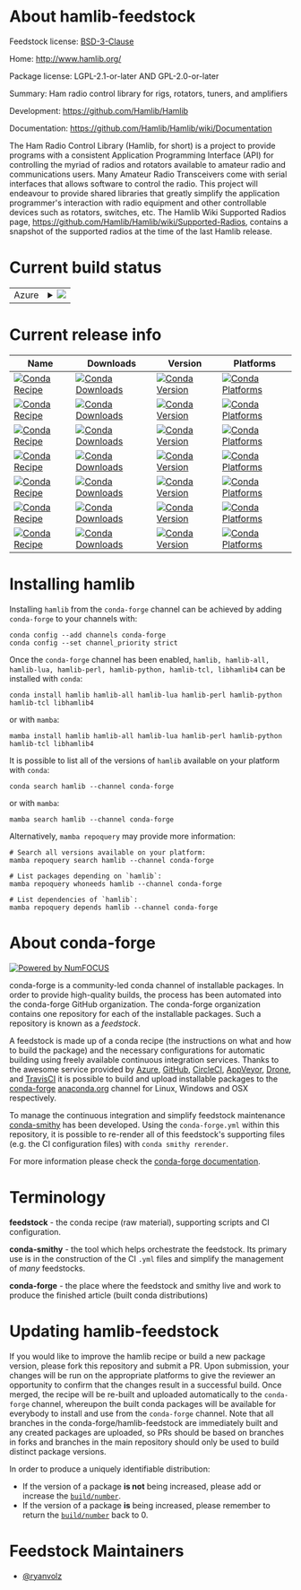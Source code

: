 About hamlib-feedstock
======================

Feedstock license: [BSD-3-Clause](https://github.com/conda-forge/hamlib-feedstock/blob/main/LICENSE.txt)

Home: http://www.hamlib.org/

Package license: LGPL-2.1-or-later AND GPL-2.0-or-later

Summary: Ham radio control library for rigs, rotators, tuners, and amplifiers

Development: https://github.com/Hamlib/Hamlib

Documentation: https://github.com/Hamlib/Hamlib/wiki/Documentation

The Ham Radio Control Library (Hamlib, for short) is a project to provide programs with a consistent Application Programming Interface (API) for controlling the myriad of radios and rotators available to amateur radio and communications users. Many Amateur Radio Transceivers come with serial interfaces that allows software to control the radio. This project will endeavour to provide shared libraries that greatly simplify the application programmer's interaction with radio equipment and other controllable devices such as rotators, switches, etc.
The Hamlib Wiki Supported Radios page, https://github.com/Hamlib/Hamlib/wiki/Supported-Radios, contains a snapshot of the supported radios at the time of the last Hamlib release.


Current build status
====================


<table>
    
  <tr>
    <td>Azure</td>
    <td>
      <details>
        <summary>
          <a href="https://dev.azure.com/conda-forge/feedstock-builds/_build/latest?definitionId=20634&branchName=main">
            <img src="https://dev.azure.com/conda-forge/feedstock-builds/_apis/build/status/hamlib-feedstock?branchName=main">
          </a>
        </summary>
        <table>
          <thead><tr><th>Variant</th><th>Status</th></tr></thead>
          <tbody><tr>
              <td>linux_64_python3.10.____cpython</td>
              <td>
                <a href="https://dev.azure.com/conda-forge/feedstock-builds/_build/latest?definitionId=20634&branchName=main">
                  <img src="https://dev.azure.com/conda-forge/feedstock-builds/_apis/build/status/hamlib-feedstock?branchName=main&jobName=linux&configuration=linux%20linux_64_python3.10.____cpython" alt="variant">
                </a>
              </td>
            </tr><tr>
              <td>linux_64_python3.11.____cpython</td>
              <td>
                <a href="https://dev.azure.com/conda-forge/feedstock-builds/_build/latest?definitionId=20634&branchName=main">
                  <img src="https://dev.azure.com/conda-forge/feedstock-builds/_apis/build/status/hamlib-feedstock?branchName=main&jobName=linux&configuration=linux%20linux_64_python3.11.____cpython" alt="variant">
                </a>
              </td>
            </tr><tr>
              <td>linux_64_python3.12.____cpython</td>
              <td>
                <a href="https://dev.azure.com/conda-forge/feedstock-builds/_build/latest?definitionId=20634&branchName=main">
                  <img src="https://dev.azure.com/conda-forge/feedstock-builds/_apis/build/status/hamlib-feedstock?branchName=main&jobName=linux&configuration=linux%20linux_64_python3.12.____cpython" alt="variant">
                </a>
              </td>
            </tr><tr>
              <td>linux_64_python3.13.____cp313</td>
              <td>
                <a href="https://dev.azure.com/conda-forge/feedstock-builds/_build/latest?definitionId=20634&branchName=main">
                  <img src="https://dev.azure.com/conda-forge/feedstock-builds/_apis/build/status/hamlib-feedstock?branchName=main&jobName=linux&configuration=linux%20linux_64_python3.13.____cp313" alt="variant">
                </a>
              </td>
            </tr><tr>
              <td>linux_64_python3.9.____cpython</td>
              <td>
                <a href="https://dev.azure.com/conda-forge/feedstock-builds/_build/latest?definitionId=20634&branchName=main">
                  <img src="https://dev.azure.com/conda-forge/feedstock-builds/_apis/build/status/hamlib-feedstock?branchName=main&jobName=linux&configuration=linux%20linux_64_python3.9.____cpython" alt="variant">
                </a>
              </td>
            </tr><tr>
              <td>linux_aarch64_python3.10.____cpython</td>
              <td>
                <a href="https://dev.azure.com/conda-forge/feedstock-builds/_build/latest?definitionId=20634&branchName=main">
                  <img src="https://dev.azure.com/conda-forge/feedstock-builds/_apis/build/status/hamlib-feedstock?branchName=main&jobName=linux&configuration=linux%20linux_aarch64_python3.10.____cpython" alt="variant">
                </a>
              </td>
            </tr><tr>
              <td>linux_aarch64_python3.11.____cpython</td>
              <td>
                <a href="https://dev.azure.com/conda-forge/feedstock-builds/_build/latest?definitionId=20634&branchName=main">
                  <img src="https://dev.azure.com/conda-forge/feedstock-builds/_apis/build/status/hamlib-feedstock?branchName=main&jobName=linux&configuration=linux%20linux_aarch64_python3.11.____cpython" alt="variant">
                </a>
              </td>
            </tr><tr>
              <td>linux_aarch64_python3.12.____cpython</td>
              <td>
                <a href="https://dev.azure.com/conda-forge/feedstock-builds/_build/latest?definitionId=20634&branchName=main">
                  <img src="https://dev.azure.com/conda-forge/feedstock-builds/_apis/build/status/hamlib-feedstock?branchName=main&jobName=linux&configuration=linux%20linux_aarch64_python3.12.____cpython" alt="variant">
                </a>
              </td>
            </tr><tr>
              <td>linux_aarch64_python3.13.____cp313</td>
              <td>
                <a href="https://dev.azure.com/conda-forge/feedstock-builds/_build/latest?definitionId=20634&branchName=main">
                  <img src="https://dev.azure.com/conda-forge/feedstock-builds/_apis/build/status/hamlib-feedstock?branchName=main&jobName=linux&configuration=linux%20linux_aarch64_python3.13.____cp313" alt="variant">
                </a>
              </td>
            </tr><tr>
              <td>linux_aarch64_python3.9.____cpython</td>
              <td>
                <a href="https://dev.azure.com/conda-forge/feedstock-builds/_build/latest?definitionId=20634&branchName=main">
                  <img src="https://dev.azure.com/conda-forge/feedstock-builds/_apis/build/status/hamlib-feedstock?branchName=main&jobName=linux&configuration=linux%20linux_aarch64_python3.9.____cpython" alt="variant">
                </a>
              </td>
            </tr><tr>
              <td>linux_ppc64le_python3.10.____cpython</td>
              <td>
                <a href="https://dev.azure.com/conda-forge/feedstock-builds/_build/latest?definitionId=20634&branchName=main">
                  <img src="https://dev.azure.com/conda-forge/feedstock-builds/_apis/build/status/hamlib-feedstock?branchName=main&jobName=linux&configuration=linux%20linux_ppc64le_python3.10.____cpython" alt="variant">
                </a>
              </td>
            </tr><tr>
              <td>linux_ppc64le_python3.11.____cpython</td>
              <td>
                <a href="https://dev.azure.com/conda-forge/feedstock-builds/_build/latest?definitionId=20634&branchName=main">
                  <img src="https://dev.azure.com/conda-forge/feedstock-builds/_apis/build/status/hamlib-feedstock?branchName=main&jobName=linux&configuration=linux%20linux_ppc64le_python3.11.____cpython" alt="variant">
                </a>
              </td>
            </tr><tr>
              <td>linux_ppc64le_python3.12.____cpython</td>
              <td>
                <a href="https://dev.azure.com/conda-forge/feedstock-builds/_build/latest?definitionId=20634&branchName=main">
                  <img src="https://dev.azure.com/conda-forge/feedstock-builds/_apis/build/status/hamlib-feedstock?branchName=main&jobName=linux&configuration=linux%20linux_ppc64le_python3.12.____cpython" alt="variant">
                </a>
              </td>
            </tr><tr>
              <td>linux_ppc64le_python3.13.____cp313</td>
              <td>
                <a href="https://dev.azure.com/conda-forge/feedstock-builds/_build/latest?definitionId=20634&branchName=main">
                  <img src="https://dev.azure.com/conda-forge/feedstock-builds/_apis/build/status/hamlib-feedstock?branchName=main&jobName=linux&configuration=linux%20linux_ppc64le_python3.13.____cp313" alt="variant">
                </a>
              </td>
            </tr><tr>
              <td>linux_ppc64le_python3.9.____cpython</td>
              <td>
                <a href="https://dev.azure.com/conda-forge/feedstock-builds/_build/latest?definitionId=20634&branchName=main">
                  <img src="https://dev.azure.com/conda-forge/feedstock-builds/_apis/build/status/hamlib-feedstock?branchName=main&jobName=linux&configuration=linux%20linux_ppc64le_python3.9.____cpython" alt="variant">
                </a>
              </td>
            </tr><tr>
              <td>osx_64_python3.10.____cpython</td>
              <td>
                <a href="https://dev.azure.com/conda-forge/feedstock-builds/_build/latest?definitionId=20634&branchName=main">
                  <img src="https://dev.azure.com/conda-forge/feedstock-builds/_apis/build/status/hamlib-feedstock?branchName=main&jobName=osx&configuration=osx%20osx_64_python3.10.____cpython" alt="variant">
                </a>
              </td>
            </tr><tr>
              <td>osx_64_python3.11.____cpython</td>
              <td>
                <a href="https://dev.azure.com/conda-forge/feedstock-builds/_build/latest?definitionId=20634&branchName=main">
                  <img src="https://dev.azure.com/conda-forge/feedstock-builds/_apis/build/status/hamlib-feedstock?branchName=main&jobName=osx&configuration=osx%20osx_64_python3.11.____cpython" alt="variant">
                </a>
              </td>
            </tr><tr>
              <td>osx_64_python3.12.____cpython</td>
              <td>
                <a href="https://dev.azure.com/conda-forge/feedstock-builds/_build/latest?definitionId=20634&branchName=main">
                  <img src="https://dev.azure.com/conda-forge/feedstock-builds/_apis/build/status/hamlib-feedstock?branchName=main&jobName=osx&configuration=osx%20osx_64_python3.12.____cpython" alt="variant">
                </a>
              </td>
            </tr><tr>
              <td>osx_64_python3.13.____cp313</td>
              <td>
                <a href="https://dev.azure.com/conda-forge/feedstock-builds/_build/latest?definitionId=20634&branchName=main">
                  <img src="https://dev.azure.com/conda-forge/feedstock-builds/_apis/build/status/hamlib-feedstock?branchName=main&jobName=osx&configuration=osx%20osx_64_python3.13.____cp313" alt="variant">
                </a>
              </td>
            </tr><tr>
              <td>osx_64_python3.9.____cpython</td>
              <td>
                <a href="https://dev.azure.com/conda-forge/feedstock-builds/_build/latest?definitionId=20634&branchName=main">
                  <img src="https://dev.azure.com/conda-forge/feedstock-builds/_apis/build/status/hamlib-feedstock?branchName=main&jobName=osx&configuration=osx%20osx_64_python3.9.____cpython" alt="variant">
                </a>
              </td>
            </tr><tr>
              <td>osx_arm64_python3.10.____cpython</td>
              <td>
                <a href="https://dev.azure.com/conda-forge/feedstock-builds/_build/latest?definitionId=20634&branchName=main">
                  <img src="https://dev.azure.com/conda-forge/feedstock-builds/_apis/build/status/hamlib-feedstock?branchName=main&jobName=osx&configuration=osx%20osx_arm64_python3.10.____cpython" alt="variant">
                </a>
              </td>
            </tr><tr>
              <td>osx_arm64_python3.11.____cpython</td>
              <td>
                <a href="https://dev.azure.com/conda-forge/feedstock-builds/_build/latest?definitionId=20634&branchName=main">
                  <img src="https://dev.azure.com/conda-forge/feedstock-builds/_apis/build/status/hamlib-feedstock?branchName=main&jobName=osx&configuration=osx%20osx_arm64_python3.11.____cpython" alt="variant">
                </a>
              </td>
            </tr><tr>
              <td>osx_arm64_python3.12.____cpython</td>
              <td>
                <a href="https://dev.azure.com/conda-forge/feedstock-builds/_build/latest?definitionId=20634&branchName=main">
                  <img src="https://dev.azure.com/conda-forge/feedstock-builds/_apis/build/status/hamlib-feedstock?branchName=main&jobName=osx&configuration=osx%20osx_arm64_python3.12.____cpython" alt="variant">
                </a>
              </td>
            </tr><tr>
              <td>osx_arm64_python3.13.____cp313</td>
              <td>
                <a href="https://dev.azure.com/conda-forge/feedstock-builds/_build/latest?definitionId=20634&branchName=main">
                  <img src="https://dev.azure.com/conda-forge/feedstock-builds/_apis/build/status/hamlib-feedstock?branchName=main&jobName=osx&configuration=osx%20osx_arm64_python3.13.____cp313" alt="variant">
                </a>
              </td>
            </tr><tr>
              <td>osx_arm64_python3.9.____cpython</td>
              <td>
                <a href="https://dev.azure.com/conda-forge/feedstock-builds/_build/latest?definitionId=20634&branchName=main">
                  <img src="https://dev.azure.com/conda-forge/feedstock-builds/_apis/build/status/hamlib-feedstock?branchName=main&jobName=osx&configuration=osx%20osx_arm64_python3.9.____cpython" alt="variant">
                </a>
              </td>
            </tr><tr>
              <td>win_64_python3.10.____cpython</td>
              <td>
                <a href="https://dev.azure.com/conda-forge/feedstock-builds/_build/latest?definitionId=20634&branchName=main">
                  <img src="https://dev.azure.com/conda-forge/feedstock-builds/_apis/build/status/hamlib-feedstock?branchName=main&jobName=win&configuration=win%20win_64_python3.10.____cpython" alt="variant">
                </a>
              </td>
            </tr><tr>
              <td>win_64_python3.11.____cpython</td>
              <td>
                <a href="https://dev.azure.com/conda-forge/feedstock-builds/_build/latest?definitionId=20634&branchName=main">
                  <img src="https://dev.azure.com/conda-forge/feedstock-builds/_apis/build/status/hamlib-feedstock?branchName=main&jobName=win&configuration=win%20win_64_python3.11.____cpython" alt="variant">
                </a>
              </td>
            </tr><tr>
              <td>win_64_python3.12.____cpython</td>
              <td>
                <a href="https://dev.azure.com/conda-forge/feedstock-builds/_build/latest?definitionId=20634&branchName=main">
                  <img src="https://dev.azure.com/conda-forge/feedstock-builds/_apis/build/status/hamlib-feedstock?branchName=main&jobName=win&configuration=win%20win_64_python3.12.____cpython" alt="variant">
                </a>
              </td>
            </tr><tr>
              <td>win_64_python3.13.____cp313</td>
              <td>
                <a href="https://dev.azure.com/conda-forge/feedstock-builds/_build/latest?definitionId=20634&branchName=main">
                  <img src="https://dev.azure.com/conda-forge/feedstock-builds/_apis/build/status/hamlib-feedstock?branchName=main&jobName=win&configuration=win%20win_64_python3.13.____cp313" alt="variant">
                </a>
              </td>
            </tr><tr>
              <td>win_64_python3.9.____cpython</td>
              <td>
                <a href="https://dev.azure.com/conda-forge/feedstock-builds/_build/latest?definitionId=20634&branchName=main">
                  <img src="https://dev.azure.com/conda-forge/feedstock-builds/_apis/build/status/hamlib-feedstock?branchName=main&jobName=win&configuration=win%20win_64_python3.9.____cpython" alt="variant">
                </a>
              </td>
            </tr>
          </tbody>
        </table>
      </details>
    </td>
  </tr>
</table>

Current release info
====================

| Name | Downloads | Version | Platforms |
| --- | --- | --- | --- |
| [![Conda Recipe](https://img.shields.io/badge/recipe-hamlib-green.svg)](https://anaconda.org/conda-forge/hamlib) | [![Conda Downloads](https://img.shields.io/conda/dn/conda-forge/hamlib.svg)](https://anaconda.org/conda-forge/hamlib) | [![Conda Version](https://img.shields.io/conda/vn/conda-forge/hamlib.svg)](https://anaconda.org/conda-forge/hamlib) | [![Conda Platforms](https://img.shields.io/conda/pn/conda-forge/hamlib.svg)](https://anaconda.org/conda-forge/hamlib) |
| [![Conda Recipe](https://img.shields.io/badge/recipe-hamlib--all-green.svg)](https://anaconda.org/conda-forge/hamlib-all) | [![Conda Downloads](https://img.shields.io/conda/dn/conda-forge/hamlib-all.svg)](https://anaconda.org/conda-forge/hamlib-all) | [![Conda Version](https://img.shields.io/conda/vn/conda-forge/hamlib-all.svg)](https://anaconda.org/conda-forge/hamlib-all) | [![Conda Platforms](https://img.shields.io/conda/pn/conda-forge/hamlib-all.svg)](https://anaconda.org/conda-forge/hamlib-all) |
| [![Conda Recipe](https://img.shields.io/badge/recipe-hamlib--lua-green.svg)](https://anaconda.org/conda-forge/hamlib-lua) | [![Conda Downloads](https://img.shields.io/conda/dn/conda-forge/hamlib-lua.svg)](https://anaconda.org/conda-forge/hamlib-lua) | [![Conda Version](https://img.shields.io/conda/vn/conda-forge/hamlib-lua.svg)](https://anaconda.org/conda-forge/hamlib-lua) | [![Conda Platforms](https://img.shields.io/conda/pn/conda-forge/hamlib-lua.svg)](https://anaconda.org/conda-forge/hamlib-lua) |
| [![Conda Recipe](https://img.shields.io/badge/recipe-hamlib--perl-green.svg)](https://anaconda.org/conda-forge/hamlib-perl) | [![Conda Downloads](https://img.shields.io/conda/dn/conda-forge/hamlib-perl.svg)](https://anaconda.org/conda-forge/hamlib-perl) | [![Conda Version](https://img.shields.io/conda/vn/conda-forge/hamlib-perl.svg)](https://anaconda.org/conda-forge/hamlib-perl) | [![Conda Platforms](https://img.shields.io/conda/pn/conda-forge/hamlib-perl.svg)](https://anaconda.org/conda-forge/hamlib-perl) |
| [![Conda Recipe](https://img.shields.io/badge/recipe-hamlib--python-green.svg)](https://anaconda.org/conda-forge/hamlib-python) | [![Conda Downloads](https://img.shields.io/conda/dn/conda-forge/hamlib-python.svg)](https://anaconda.org/conda-forge/hamlib-python) | [![Conda Version](https://img.shields.io/conda/vn/conda-forge/hamlib-python.svg)](https://anaconda.org/conda-forge/hamlib-python) | [![Conda Platforms](https://img.shields.io/conda/pn/conda-forge/hamlib-python.svg)](https://anaconda.org/conda-forge/hamlib-python) |
| [![Conda Recipe](https://img.shields.io/badge/recipe-hamlib--tcl-green.svg)](https://anaconda.org/conda-forge/hamlib-tcl) | [![Conda Downloads](https://img.shields.io/conda/dn/conda-forge/hamlib-tcl.svg)](https://anaconda.org/conda-forge/hamlib-tcl) | [![Conda Version](https://img.shields.io/conda/vn/conda-forge/hamlib-tcl.svg)](https://anaconda.org/conda-forge/hamlib-tcl) | [![Conda Platforms](https://img.shields.io/conda/pn/conda-forge/hamlib-tcl.svg)](https://anaconda.org/conda-forge/hamlib-tcl) |
| [![Conda Recipe](https://img.shields.io/badge/recipe-libhamlib4-green.svg)](https://anaconda.org/conda-forge/libhamlib4) | [![Conda Downloads](https://img.shields.io/conda/dn/conda-forge/libhamlib4.svg)](https://anaconda.org/conda-forge/libhamlib4) | [![Conda Version](https://img.shields.io/conda/vn/conda-forge/libhamlib4.svg)](https://anaconda.org/conda-forge/libhamlib4) | [![Conda Platforms](https://img.shields.io/conda/pn/conda-forge/libhamlib4.svg)](https://anaconda.org/conda-forge/libhamlib4) |

Installing hamlib
=================

Installing `hamlib` from the `conda-forge` channel can be achieved by adding `conda-forge` to your channels with:

```
conda config --add channels conda-forge
conda config --set channel_priority strict
```

Once the `conda-forge` channel has been enabled, `hamlib, hamlib-all, hamlib-lua, hamlib-perl, hamlib-python, hamlib-tcl, libhamlib4` can be installed with `conda`:

```
conda install hamlib hamlib-all hamlib-lua hamlib-perl hamlib-python hamlib-tcl libhamlib4
```

or with `mamba`:

```
mamba install hamlib hamlib-all hamlib-lua hamlib-perl hamlib-python hamlib-tcl libhamlib4
```

It is possible to list all of the versions of `hamlib` available on your platform with `conda`:

```
conda search hamlib --channel conda-forge
```

or with `mamba`:

```
mamba search hamlib --channel conda-forge
```

Alternatively, `mamba repoquery` may provide more information:

```
# Search all versions available on your platform:
mamba repoquery search hamlib --channel conda-forge

# List packages depending on `hamlib`:
mamba repoquery whoneeds hamlib --channel conda-forge

# List dependencies of `hamlib`:
mamba repoquery depends hamlib --channel conda-forge
```


About conda-forge
=================

[![Powered by
NumFOCUS](https://img.shields.io/badge/powered%20by-NumFOCUS-orange.svg?style=flat&colorA=E1523D&colorB=007D8A)](https://numfocus.org)

conda-forge is a community-led conda channel of installable packages.
In order to provide high-quality builds, the process has been automated into the
conda-forge GitHub organization. The conda-forge organization contains one repository
for each of the installable packages. Such a repository is known as a *feedstock*.

A feedstock is made up of a conda recipe (the instructions on what and how to build
the package) and the necessary configurations for automatic building using freely
available continuous integration services. Thanks to the awesome service provided by
[Azure](https://azure.microsoft.com/en-us/services/devops/), [GitHub](https://github.com/),
[CircleCI](https://circleci.com/), [AppVeyor](https://www.appveyor.com/),
[Drone](https://cloud.drone.io/welcome), and [TravisCI](https://travis-ci.com/)
it is possible to build and upload installable packages to the
[conda-forge](https://anaconda.org/conda-forge) [anaconda.org](https://anaconda.org/)
channel for Linux, Windows and OSX respectively.

To manage the continuous integration and simplify feedstock maintenance
[conda-smithy](https://github.com/conda-forge/conda-smithy) has been developed.
Using the ``conda-forge.yml`` within this repository, it is possible to re-render all of
this feedstock's supporting files (e.g. the CI configuration files) with ``conda smithy rerender``.

For more information please check the [conda-forge documentation](https://conda-forge.org/docs/).

Terminology
===========

**feedstock** - the conda recipe (raw material), supporting scripts and CI configuration.

**conda-smithy** - the tool which helps orchestrate the feedstock.
                   Its primary use is in the construction of the CI ``.yml`` files
                   and simplify the management of *many* feedstocks.

**conda-forge** - the place where the feedstock and smithy live and work to
                  produce the finished article (built conda distributions)


Updating hamlib-feedstock
=========================

If you would like to improve the hamlib recipe or build a new
package version, please fork this repository and submit a PR. Upon submission,
your changes will be run on the appropriate platforms to give the reviewer an
opportunity to confirm that the changes result in a successful build. Once
merged, the recipe will be re-built and uploaded automatically to the
`conda-forge` channel, whereupon the built conda packages will be available for
everybody to install and use from the `conda-forge` channel.
Note that all branches in the conda-forge/hamlib-feedstock are
immediately built and any created packages are uploaded, so PRs should be based
on branches in forks and branches in the main repository should only be used to
build distinct package versions.

In order to produce a uniquely identifiable distribution:
 * If the version of a package **is not** being increased, please add or increase
   the [``build/number``](https://docs.conda.io/projects/conda-build/en/latest/resources/define-metadata.html#build-number-and-string).
 * If the version of a package **is** being increased, please remember to return
   the [``build/number``](https://docs.conda.io/projects/conda-build/en/latest/resources/define-metadata.html#build-number-and-string)
   back to 0.

Feedstock Maintainers
=====================

* [@ryanvolz](https://github.com/ryanvolz/)

